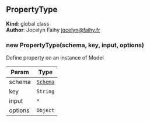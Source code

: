 <a name="PropertyType"></a>

## PropertyType
**Kind**: global class  
**Author**: Jocelyn Faihy <jocelyn@faihy.fr>  
<a name="new_PropertyType_new"></a>

### new PropertyType(schema, key, input, options)
Define property on an instance of Model


| Param | Type |
| --- | --- |
| schema | [<code>Schema</code>](#Schema) | 
| key | <code>String</code> | 
| input | <code>\*</code> | 
| options | <code>Object</code> | 

